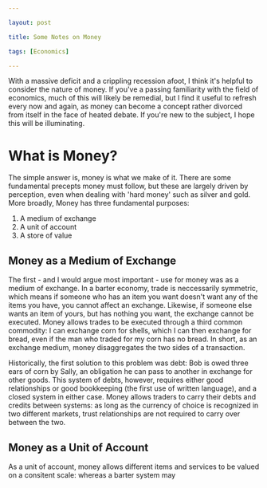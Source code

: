 ```yaml
---

layout: post

title: Some Notes on Money

tags: [Economics]

---
```

With a massive deficit and a crippling recession afoot, I think it's helpful to consider the nature of money. If you've a passing familiarity with the field of economics, much of this will likely be remedial, but I find it useful to refresh every now and again, as money can become a concept rather divorced from itself in the face of heated debate. If you're new to the subject, I hope this will be illuminating.

# What is Money?
The simple answer is, money is what we make of it. There are some fundamental precepts money must follow, but these are largely driven by perception, even when dealing with 'hard money' such as silver and gold.
More broadly, Money has three fundamental purposes:
1. A medium of exchange
2. A unit of account
3. A store of value

## Money as a Medium of Exchange
The first - and I would argue most important - use for money was as a medium of exchange. In a barter economy, trade is neccessarily symmetric, which means if someone who has an item you want doesn't want any of the items you have, you cannot affect an exchange. Likewise, if someone else wants an item of yours, but has nothing you want, the exchange cannot be executed. Money allows trades to be executed through a third common commodity: I can exchange corn for shells, which I can then exchange for bread, even if the man who traded for my corn has no bread. In short, as an exchange medium, money disaggregates the two sides of a transaction.

Historically, the first solution to this problem was debt: Bob is owed three ears of corn by Sally, an obligation he can pass to another in exchange for other goods. This system of debts, however, requires either good relationships or good bookkeeping (the first use of written language), and a closed system in either case. Money allows traders to carry their debts and credits between systems: as long as the currency of choice is recognized in two different markets, trust relationships are not required to carry over between the two.

## Money as a Unit of Account
As a unit of account, money allows different items and services to be valued on a consitent scale: whereas a barter system may 

